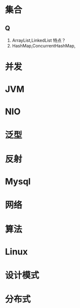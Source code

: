 

# 集合

## Q
1. ArrayList,LinkedList 特点？
2. HashMap,ConcurrentHashMap,
# 并发

# JVM

# NIO

# 泛型

# 反射 

# Mysql

# 网络 


# 算法

# Linux

# 设计模式

# 分布式

